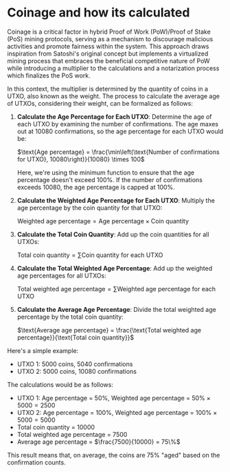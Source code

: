 # Coinage and how its calculated

Coinage is a critical factor in hybrid Proof of Work (PoW)/Proof of Stake (PoS) mining protocols, serving as a mechanism to discourage malicious activities and promote fairness within the system. This approach draws inspiration from Satoshi's original concept but implements a virtualized mining process that embraces the beneficial competitive nature of PoW while introducing a multiplier to the calculations and a notarization process which finalizes the PoS work.

In this context, the multiplier is determined by the quantity of coins in a UTXO, also known as the weight. The process to calculate the average age of UTXOs, considering their weight, can be formalized as follows:


1. **Calculate the Age Percentage for Each UTXO**: Determine the age of each UTXO by examining the number of confirmations. The age maxes out at 10080 confirmations, so the age percentage for each UTXO would be:

    $\text{Age percentage} = \frac{\min\left(\text{Number of confirmations for UTXO}, 10080\right)}{10080} \times 100$

   Here, we're using the minimum function to ensure that the age percentage doesn't exceed 100%. If the number of confirmations exceeds 10080, the age percentage is capped at 100%.

2. **Calculate the Weighted Age Percentage for Each UTXO**: Multiply the age percentage by the coin quantity for that UTXO:
   
   $\text{Weighted age percentage} = \text{Age percentage} \times \text{Coin quantity}$

3. **Calculate the Total Coin Quantity**: Add up the coin quantities for all UTXOs:

   $\text{Total coin quantity} = \sum \text{Coin quantity for each UTXO}$

4. **Calculate the Total Weighted Age Percentage**: Add up the weighted age percentages for all UTXOs:

   $\text{Total weighted age percentage} = \sum \text{Weighted age percentage for each UTXO}$

5. **Calculate the Average Age Percentage**: Divide the total weighted age percentage by the total coin quantity:

   $\text{Average age percentage} = \frac{\text{Total weighted age percentage}}{\text{Total coin quantity}}$

Here's a simple example:

- UTXO 1: 5000 coins, 5040 confirmations
- UTXO 2: 5000 coins, 10080 confirmations

The calculations would be as follows:

- UTXO 1: Age percentage = $50\%$, Weighted age percentage = $50\% \times 5000 = 2500$
- UTXO 2: Age percentage = $100\%$, Weighted age percentage = $100\% \times 5000 = 5000$
- Total coin quantity = $10000$
- Total weighted age percentage = $7500$
- Average age percentage = $\frac{7500}{10000} = 75\%$

This result means that, on average, the coins are 75% "aged" based on the confirmation counts.

